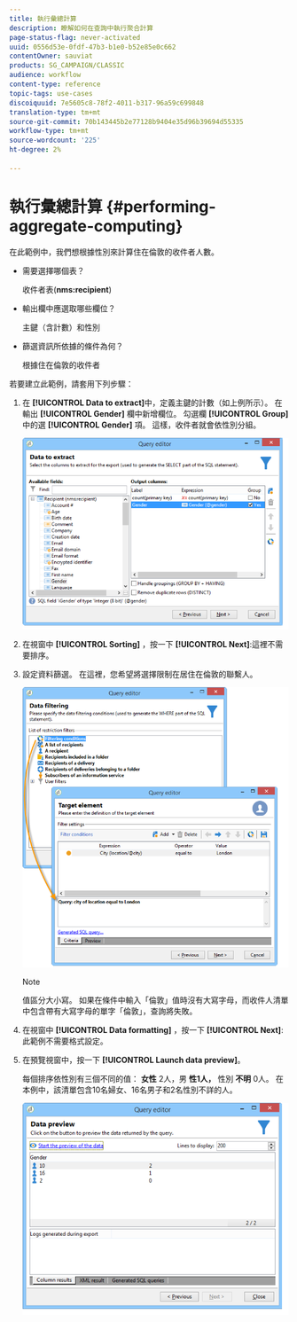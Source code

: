 ```yaml
---
title: 執行彙總計算
description: 瞭解如何在查詢中執行聚合計算
page-status-flag: never-activated
uuid: 0556d53e-0fdf-47b3-b1e0-b52e85e0c662
contentOwner: sauviat
products: SG_CAMPAIGN/CLASSIC
audience: workflow
content-type: reference
topic-tags: use-cases
discoiquuid: 7e5605c8-78f2-4011-b317-96a59c699848
translation-type: tm+mt
source-git-commit: 70b143445b2e77128b9404e35d96b39694d55335
workflow-type: tm+mt
source-wordcount: '225'
ht-degree: 2%

---
```



# 執行彙總計算 {#performing-aggregate-computing}

在此範例中，我們想根據性別來計算住在倫敦的收件者人數。

* 需要選擇哪個表？

   收件者表(**nms:recipient**)

* 輸出欄中應選取哪些欄位？

   主鍵（含計數）和性別

* 篩選資訊所依據的條件為何？

   根據住在倫敦的收件者

若要建立此範例，請套用下列步驟：

1. 在 **[!UICONTROL Data to extract]**&#x200B;中，定義主鍵的計數（如上例所示）。 在輸出 **[!UICONTROL Gender]** 欄中新增欄位。 勾選欄 **[!UICONTROL Group]** 中的選 **[!UICONTROL Gender]** 項。 這樣，收件者就會依性別分組。

   ![](assets/query_editor_nveau_27.png)

1. 在視窗中 **[!UICONTROL Sorting]** ，按一下 **[!UICONTROL Next]**:這裡不需要排序。
1. 設定資料篩選。 在這裡，您希望將選擇限制在居住在倫敦的聯繫人。

   ![](assets/query_editor_22.png)

   >[!NOTE]
   >
   >值區分大小寫。 如果在條件中輸入「倫敦」值時沒有大寫字母，而收件人清單中包含帶有大寫字母的單字「倫敦」，查詢將失敗。

1. 在視窗中 **[!UICONTROL Data formatting]** ，按一下 **[!UICONTROL Next]**:此範例不需要格式設定。
1. 在預覽視窗中，按一下 **[!UICONTROL Launch data preview]**。

   每個排序依性別有三個不同的值： **女性** 2人，男 **性1人，** 性別 **不明** 0人。 在本例中，該清單包含10名婦女、16名男子和2名性別不詳的人。

   ![](assets/query_editor_agregat_04.png)
